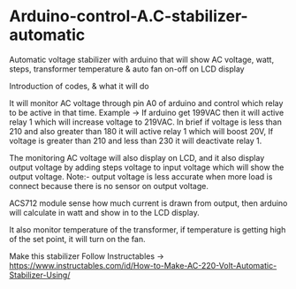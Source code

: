 # Arduino-control-A.C-stabilizer-automatic
Automatic voltage stabilizer with arduino that will show AC voltage, watt, steps, 
transformer temperature &amp; auto fan on-off on LCD display

Introduction of codes, & what it will do

It will monitor AC voltage through pin A0 of arduino and control which relay to be active in that time. 
Example -> If arduino get 199VAC then it will active relay 1 which will increase voltage to 219VAC. 
In brief if voltage is less than 210 and also greater than 180 it will active relay 1 which will boost 20V, 
If voltage is greater than 210 and less than 230 it will deactivate relay 1.

The monitoring AC voltage will also display on LCD, 
and it also display output voltage by adding steps voltage to input voltage which will show the output voltage. 
Note:- output voltage is less accurate when more load is connect because there is no sensor on output voltage.

ACS712 module sense how much current is drawn from output, 
then arduino will calculate in watt and show in to the LCD display.

It also monitor temperature of the transformer, 
if temperature is getting high of the set point, it will turn on the fan.

Make this stabilizer Follow Instructables -> https://www.instructables.com/id/How-to-Make-AC-220-Volt-Automatic-Stabilizer-Using/
